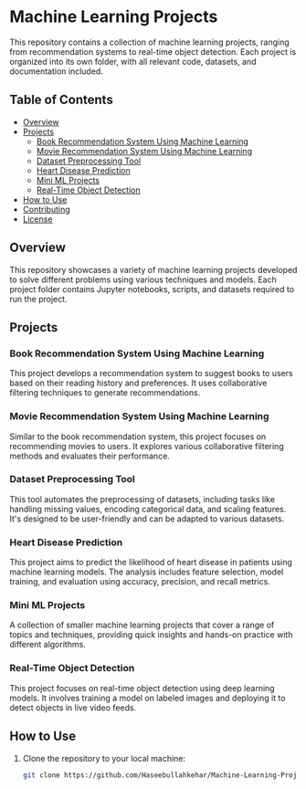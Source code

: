 # Machine Learning Projects

This repository contains a collection of machine learning projects, ranging from recommendation systems to real-time object detection. Each project is organized into its own folder, with all relevant code, datasets, and documentation included.

## Table of Contents

- [Overview](#overview)
- [Projects](#projects)
  - [Book Recommendation System Using Machine Learning](#book-recommendation-system-using-machine-learning)
  - [Movie Recommendation System Using Machine Learning](#movie-recommendation-system-using-machine-learning)
  - [Dataset Preprocessing Tool](#dataset-preprocessing-tool)
  - [Heart Disease Prediction](#heart-disease-prediction)
  - [Mini ML Projects](#mini-ml-projects)
  - [Real-Time Object Detection](#real-time-object-detection)
- [How to Use](#how-to-use)
- [Contributing](#contributing)
- [License](#license)

## Overview

This repository showcases a variety of machine learning projects developed to solve different problems using various techniques and models. Each project folder contains Jupyter notebooks, scripts, and datasets required to run the project.

## Projects

### Book Recommendation System Using Machine Learning

This project develops a recommendation system to suggest books to users based on their reading history and preferences. It uses collaborative filtering techniques to generate recommendations.

### Movie Recommendation System Using Machine Learning

Similar to the book recommendation system, this project focuses on recommending movies to users. It explores various collaborative filtering methods and evaluates their performance.

### Dataset Preprocessing Tool

This tool automates the preprocessing of datasets, including tasks like handling missing values, encoding categorical data, and scaling features. It's designed to be user-friendly and can be adapted to various datasets.

### Heart Disease Prediction

This project aims to predict the likelihood of heart disease in patients using machine learning models. The analysis includes feature selection, model training, and evaluation using accuracy, precision, and recall metrics.

### Mini ML Projects

A collection of smaller machine learning projects that cover a range of topics and techniques, providing quick insights and hands-on practice with different algorithms.

### Real-Time Object Detection

This project focuses on real-time object detection using deep learning models. It involves training a model on labeled images and deploying it to detect objects in live video feeds.

## How to Use

1. Clone the repository to your local machine:
   ```bash
   git clone https://github.com/Haseebullahkehar/Machine-Learning-Projects.git
